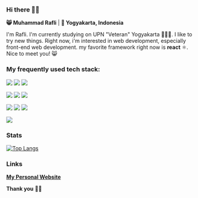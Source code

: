 ###  Hi there 👋🏼

**😸 Muhammad Rafli** | **📍 Yogyakarta, Indonesia**

I'm Rafli. I'm currently studying on UPN "Veteran" Yogyakarta 👨🏼‍🎓. I like to try new things. Right now, i'm interested in web development, especially front-end web development. my favorite framework right now is **react** ⚛. Nice to meet you! 😸

###  My frequently used tech stack:

[![](https://camo.githubusercontent.com/0b2098c569b0c9ba9fe35a61ee519af1b03029a3671e7c0688736a2894a3a505/68747470733a2f2f696d672e736869656c64732e696f2f62616467652f4a4156415343524950542532302d2532333332333333302e7376673f267374796c653d666c6174266c6f676f3d6a617661736372697074266c6f676f436f6c6f723d463044423446)](https://javascript.com/) [![](https://camo.githubusercontent.com/48e0ee2cea06fa4cf1378f80ff2faab5690867613bfc354fd618de9e8c391a57/68747470733a2f2f696d672e736869656c64732e696f2f62616467652f52454143542532302d2532333536424444412e7376673f267374796c653d666c6174266c6f676f3d7265616374266c6f676f436f6c6f723d7768697465)](https://reactjs.org/) [![](https://camo.githubusercontent.com/7be3f6e694ba748531aff0c1f5c488543cbb154fc8040b805728e14d381621bd/68747470733a2f2f696d672e736869656c64732e696f2f62616467652f5441494c57494e442532302d2532333338423241432e7376673f267374796c653d666c6174266c6f676f3d7461696c77696e64637373266c6f676f436f6c6f723d7768697465)](https://tailwindcss.com/)

[![](https://camo.githubusercontent.com/6635a10de950990562ed42daf0ca87a0ac65353f70347fde1e3604582bb2059b/68747470733a2f2f696d672e736869656c64732e696f2f62616467652f4e4f44452532302d2532333343383733412e7376673f267374796c653d666c6174266c6f676f3d6e6f64652e6a73266c6f676f436f6c6f723d7768697465)](https://nodejs.org/) [![](https://camo.githubusercontent.com/1cd7b52caf177eeada3a0a6939913d1b0431168754bb5e61bced4aee29049815/68747470733a2f2f696d672e736869656c64732e696f2f62616467652f65785f455850524553532532302d2532333566356635662e737667)](https://expressjs.com/) [![](https://camo.githubusercontent.com/5d485a20da237bf76066f47755cf7973c28660d59cfb46f14fc138a635fbb723/68747470733a2f2f696d672e736869656c64732e696f2f62616467652f5048502532302d2532333437344138412e7376673f267374796c653d666c6174266c6f676f3d706870266c6f676f436f6c6f723d7768697465)](https://php.net/)

[![](https://camo.githubusercontent.com/1c1840157af7ef18f651f1c3e8bdadfb92bd34d61dbc8caff20a30351ddc0441/68747470733a2f2f696d672e736869656c64732e696f2f62616467652f46495245424153452532302d2532334646413631312e7376673f267374796c653d666c6174266c6f676f3d6669726562617365266c6f676f436f6c6f723d7768697465)](https://firebase.google.com/) [![](https://camo.githubusercontent.com/0f06857516e9f39090715d03698a07ab9210b16daa7b6345ed4019d253c9a3ce/68747470733a2f2f696d672e736869656c64732e696f2f62616467652f4d4f4e474f44422532302d2532333543613735412e7376673f267374796c653d666c6174266c6f676f3d6d6f6e676f6462266c6f676f436f6c6f723d7768697465)](https://mongodb.com/) [![](https://camo.githubusercontent.com/4f1a9c665232956af3f726293eccb36ff4539cb9adedb4eed649b564b131b1f8/68747470733a2f2f696d672e736869656c64732e696f2f62616467652f4d5953514c2532302d2532333030373538462e7376673f267374796c653d666c6174266c6f676f3d6d7973716c266c6f676f436f6c6f723d7768697465)](https://mysql.com/)

[![](https://camo.githubusercontent.com/abc71e0b1dec01b2c6d009f59a2ba73bb88d69ef5b1f22e49f11195280260e77/68747470733a2f2f696d672e736869656c64732e696f2f62616467652f4649474d412532302d2532334632344531452e7376673f267374796c653d666c6174266c6f676f3d6669676d61266c6f676f436f6c6f723d7768697465)](https://figma.com/)

### Stats

[![Top Langs](https://github-readme-stats.vercel.app/api/top-langs/?username=plirapli&layout=compact)](https://github.com/plirapli/)

###  Links

**[My Personal Website](https://plirapli.vercel.app/)**

**Thank you** 🙏🏼
